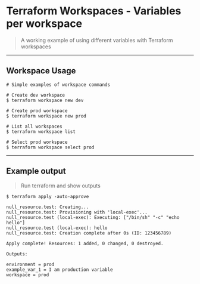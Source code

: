 # Terraform Workspaces - Variables per workspace

> A working example of using different variables with Terraform workspaces
---

## Workspace Usage

```shell
# Simple examples of workspace commands

# Create dev workspace
$ terraform workspace new dev

# Create prod workspace
$ terraform workspace new prod

# List all workspaces
$ terraform workspace list

# Select prod workspace
$ terraform workspace select prod
```

---
## Example output
> Run terraform and show outputs

```shell
$ terraform apply -auto-approve

null_resource.test: Creating...
null_resource.test: Provisioning with 'local-exec'...
null_resource.test (local-exec): Executing: ["/bin/sh" "-c" "echo hello"]
null_resource.test (local-exec): hello
null_resource.test: Creation complete after 0s (ID: 123456789)

Apply complete! Resources: 1 added, 0 changed, 0 destroyed.

Outputs:

environment = prod
example_var_1 = I am production variable
workspace = prod
```
